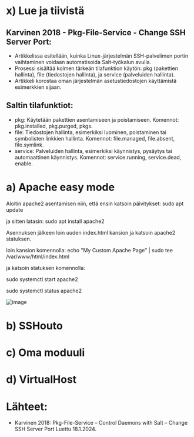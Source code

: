 # x) Lue ja tiivistä

## Karvinen 2018 - Pkg-File-Service - Change SSH Server Port:
* Artikkelissa esitellään, kuinka Linux-järjestelmän SSH-palvelimen portin vaihtaminen voidaan automatisoida Salt-työkalun avulla.
* Prosessi sisältää kolmen tärkeän tilafunktion käytön: pkg (pakettien hallinta), file (tiedostojen hallinta), ja service (palveluiden hallinta).
* Artikkeli korostaa oman järjestelmän asetustiedostojen käyttämistä esimerkkien sijaan.

## Saltin tilafunktiot:

* pkg: Käytetään pakettien asentamiseen ja poistamiseen.
  Komennot: pkg.installed, pkg.purged, pkgs.
* file: Tiedostojen hallinta, esimerkiksi luominen, poistaminen tai symbolisten linkkien hallinta.
  Komennot: file.managed, file.absent, file.symlink.
* service: Palveluiden hallinta, esimerkiksi käynnistys, pysäytys tai automaattinen käynnistys.
  Komennot: service.running, service.dead, enable.

# a) Apache easy mode

Aloitin apache2 asentamisen niin, että ensin katsoin päivitykset:
sudo apt update 

ja sitten latasin:
sudo apt install apache2

Asennuksen jälkeen loin uuden index.html kansion ja katsoin apache2 statuksen.

loin kansion komennolla:
echo "My Custom Apache Page" | sudo tee /var/www/html/index.html

ja katsoin statuksen komennolla:

sudo systemctl start apache2

sudo systemctl status apache2


![image](https://github.com/user-attachments/assets/48596853-b4fd-459d-9743-3e5cd351d9c8)












# b) SSHouto







# c) Oma moduuli







# d) VirtualHost













  # Lähteet:

* Karvinen 2018: Pkg-File-Service – Control Daemons with Salt – Change SSH Server Port Luettu 18.1.2024.
